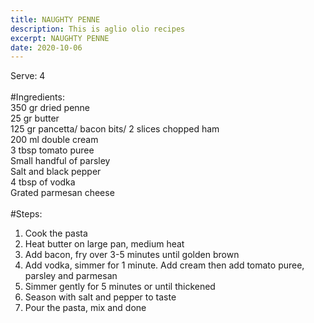 ```yaml
---
title: NAUGHTY PENNE
description: This is aglio olio recipes
excerpt: NAUGHTY PENNE
date: 2020-10-06
---
```

Serve: 4\
​\
#Ingredients:\
350 gr dried penne\
25 gr butter\
125 gr pancetta/ bacon bits/ 2 slices chopped ham\
200 ml double cream\
3 tbsp tomato puree\
Small handful of parsley\
Salt and black pepper\
4 tbsp of vodka\
Grated parmesan cheese\
​\
#Steps:

1. Cook the pasta
2. Heat butter on large pan, medium heat
3. Add bacon, fry over 3-5 minutes until golden brown
4. Add vodka, simmer for 1 minute. Add cream then add tomato puree, parsley and parmesan
5. Simmer gently for 5 minutes or until thickened
6. Season with salt and pepper to taste
7. Pour the pasta, mix and done